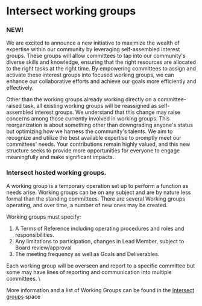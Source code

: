 # Intersect working groups

### NEW!

We are excited to announce a new initiative to maximize the wealth of expertise within our community by leveraging self-assembled interest groups. These groups will allow committees to tap into our community's diverse skills and knowledge, ensuring that the right resources are allocated to the right tasks at the right time. By empowering committees to assign and activate these interest groups into focused working groups, we can enhance our collaborative efforts and achieve our goals more efficiently and effectively.&#x20;

Other than the working groups already working directly on a committee-raised task, all existing working groups will be reassigned as self-assembled interest groups. We understand that this change may raise concerns among those currently involved in working groups. This reorganization is about something other than downgrading anyone's status but optimizing how we harness the community's talents. We aim to recognize and utilize the best available expertise to promptly meet our committees' needs. Your contributions remain highly valued, and this new structure seeks to provide more opportunities for everyone to engage meaningfully and make significant impacts.

### Intersect hosted working groups.&#x20;

A working group is a temporary operation set up to perform a function as needs arise. Working groups can be on any subject and are by nature less formal than the standing committees.  There are several Working groups operating, and over time, a number of new ones may be created.

Working groups must specify:

1. A Terms of Reference including operating procedures and roles and responsibilities.
2. Any limitations to participation,  changes in Lead Member,  subject to Board review/approval
3. The meeting frequency as well as Goals and Deliverables.

Each working group will be overseen and report to a specific committee but some may have lines of reporting and communication into multiple committees. \


More information and a list of Working Groups can be found in the [Intersect groups](https://app.gitbook.com/o/Prbm1mtkwSsGWSvG1Bfd/s/CRHkYsBzWMnZsSk4kyFU/ "mention") space


